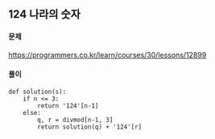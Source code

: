 ## 124 나라의 숫자

#### 문제
https://programmers.co.kr/learn/courses/30/lessons/12899

#### 풀이
``` python3
def solution(s):
    if n <= 3:
        return '124'[n-1]
    else:
        q, r = divmod[n-1, 3]
        return solution(q) + '124'[r]
```
